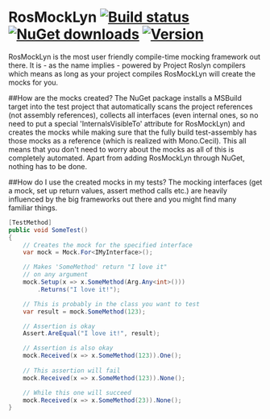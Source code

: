 RosMockLyn [![Build status](https://ci.appveyor.com/api/projects/status/github/AlexEndris/RosMockLyn?svg=true)](https://ci.appveyor.com/project/AlexEndris/rosmocklyn?Branch=master) [![NuGet downloads](https://img.shields.io/nuget/dt/RosMockLyn.svg)](https://www.nuget.org/packages/RosMockLyn) [![Version](https://img.shields.io/nuget/v/RosMockLyn.svg)](https://www.nuget.org/packages/RosMockLyn)
========
RosMockLyn is the most user friendly compile-time mocking framework out there. It is - as the name implies - powered by Project Roslyn compilers which means as long as your project compiles RosMockLyn will create the mocks for you.

##How are the mocks created?
The NuGet package installs a MSBuild target into the test project that automatically scans the project references (not assembly references), collects all interfaces (even internal ones, so no need to put a special 'InternalsVisibleTo' attribute for RosMockLyn) and creates the mocks while making sure that the fully build test-assembly has those mocks as a reference (which is realized with Mono.Cecil). This all means that you don't need to worry about the mocks as all of this is completely automated. Apart from adding RosMockLyn through NuGet, nothing has to be done.

##How do I use the created mocks in my tests?
The mocking interfaces (get a mock, set up return values, assert method calls etc.) are heavily influenced by the big frameworks out there and you might find many familiar things.

```csharp
[TestMethod]
public void SomeTest()
{
	// Creates the mock for the specified interface
	var mock = Mock.For<IMyInterface>();

	// Makes 'SomeMethod' return "I love it" 
	// on any argument
	mock.Setup(x => x.SomeMethod(Arg.Any<int>()))
	    .Returns("I love it!");

	// This is probably in the class you want to test
	var result = mock.SomeMethod(123);

	// Assertion is okay
	Assert.AreEqual("I love it!", result);

	// Assertion is also okay
	mock.Received(x => x.SomeMethod(123)).One();
	
	// This assertion will fail
	mock.Received(x => x.SomeMethod(123)).None();

	// While this one will succeed
	mock.Received(x => x.SomeMethod(23)).None();
}
```
